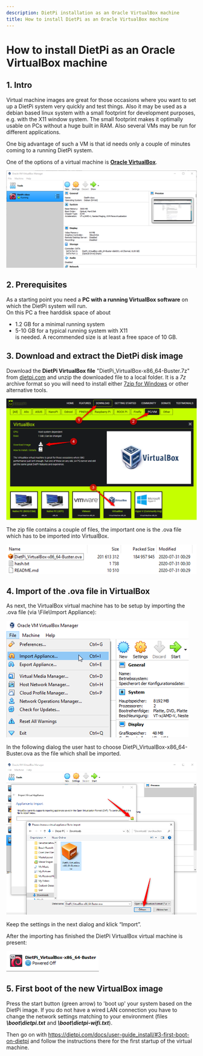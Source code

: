 ```yaml
---
description: DietPi installation as an Oracle VirtualBox machine
title: How to install DietPi as an Oracle VirtualBox machine
---
```


# How to install DietPi as an Oracle VirtualBox machine

## 1. Intro

Virtual machine images are great for those occasions where you want to set up a DietPi system very quickly and test things. Also it may be used as a debian based linux system with a small footprint for development purposes, e.g. with the X11 window system. The small footprint makes it optimally usable on PCs without a huge built in RAM. Also several VMs may be run for different applications.

One big advantage of such a VM is that id needs only a couple of minutes coming to a running DietPi system.

One of the options of a virtual machine is [__Oracle VirtualBox__](https://www.oracle.com/virtualization/virtualbox/).

![DietPi-VirtualBox-program](assets/images/dietpi-VirtualBox-program.png)


## 2. Prerequisites

As a starting point you need a **PC with a running VirtualBox software** on which the DietPi system will run.  
On this PC a free harddisk space of about  
- 1.2 GB for a minimal running system  
- 5-10 GB for a typical running system with X11  
is needed. A recommended size is at least a free space of 10 GB.


## 3. Download and extract the DietPi disk image

Download the **DietPi VirtualBox file** "DietPi_VirtualBox-x86_64-Buster.7z" from [dietpi.com](https://dietpi.com/#download) and
unzip the downloaded file to a local folder. It is a _7z_ archive format so you will need to install either [7zip for Windows](https://www.7-zip.org/) or other alternative tools.

![DietPi-download-image](assets/images/dietpi-VirtualBox-Download.png)

The zip file contains a couple of files, the important one is the .ova file which has to be imported into VirtualBox.

![Dietpi-zipfile-content](assets/images/dietpi-VirtualBox-7zip-file.png)


## 4. Import of the .ova file in VirtualBox

As next, the VirtualBox virtual machine has to be setup by importing the .ova file (via \File\Import Appliance):

![DietPi-import-VirtualBoxMachine1](assets/images/dietpi-VirtualBox-import1.png)

In the following dialog the user hast to choose DietPi_VirtualBox-x86_64-Buster.ova as the file which shall be imported.

![DietPi-import-VirtualBoxMachine2](assets/images/dietpi-VirtualBox-import2.png)

Keep the settings in the next dialog and klick “Import”.

After the importing has finished the DietPi VirtualBox virtual machine is present:

![DietPi-VirtualBoxMachine1](assets/images/dietpi-VirtualBox-VB-Machine.png)

## 5. First boot of the new VirtualBox image
Press the start button (green arrow) to 'boot up' your system based on the DietPi image.
If you do not have a wired LAN connection you have to change the network settings matching to your environment (files ___\boot\dietpi.txt___ and ___\boot\dietpi-wifi.txt___).

Then go on with
	https://dietpi.com/docs/user-guide_install/#3-first-boot-on-dietpi
and follow the instructions there for the first startup of the virtual machine.
